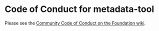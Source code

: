 # Code of Conduct for metadata-tool

Please see the [Community Code of Conduct on the Foundation wiki](https://symphonyoss.atlassian.net/wiki/spaces/FM/pages/126648367/Community+Code+of+Conduct").
